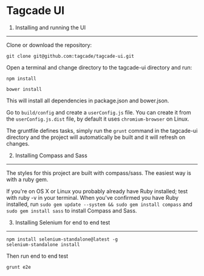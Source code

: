 Tagcade UI
===========

1) Installing and running the UI
---------------------------------

Clone or download the repository:

```
git clone git@github.com:tagcade/tagcade-ui.git
```

Open a terminal and change directory to the tagcade-ui directory and run:

```
npm install
```

```
bower install
```

This will install all dependencies in package.json and bower.json.

Go to `build/config` and create a `userConfig.js` file. You can create it from the `userConfig.js.dist` file, by default it uses `chromium-browser` on Linux.

The gruntfile defines tasks, simply run the `grunt` command in the tagcade-ui directory and the project will automatically be built and it will refresh on changes.

2) Installing Compass and Sass
------------------------------

The styles for this project are built with compass/sass. The easiest way is with a ruby gem.

If you're on OS X or Linux you probably already have Ruby installed; test with ruby -v in your terminal. When you've confirmed you have Ruby installed, run `sudo gem update --system && sudo gem install compass` and `sudo gem install sass` to install Compass and Sass.

3) Installing Selenium for end to end test
------------------------------

```
npm install selenium-standalone@latest -g
selenium-standalone install
```
Then run end to end test

```
grunt e2e
```